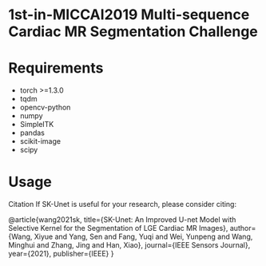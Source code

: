# 1st-in-MICCAI2019 Multi-sequence Cardiac MR Segmentation Challenge
# Requirements
* torch >=1.3.0
* tqdm
* opencv-python
* numpy
* SimpleITK
* pandas
* scikit-image
* scipy








# Usage

Citation
If SK-Unet is useful for your research, please consider citing:

@article{wang2021sk,
  title={SK-Unet: An Improved U-net Model with Selective Kernel for the Segmentation of LGE Cardiac MR Images},
  author={Wang, Xiyue and Yang, Sen and Fang, Yuqi and Wei, Yunpeng and Wang, Minghui and Zhang, Jing and Han, Xiao},
  journal={IEEE Sensors Journal},
  year={2021},
  publisher={IEEE}
}
